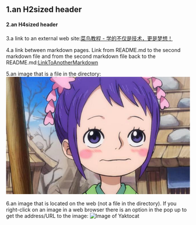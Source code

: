 ## 1.an H2sized header

#### 2.an H4sized header

3.a link to an external web site:[菜鸟教程 - 学的不仅是技术，更是梦想！](https://www.runoob.com/)

4.a link between markdown pages. Link from README.md to the second markdown file and from the second markdown file back to the README.md:[LinkToAnotherMarkdown](AnotherMarkdown.md)

5.an image that is a file in the directory:
![Image of Picture](小玉2.jpeg)

6.an image that is located on the web (not a file in the directory). If you right-click on an image in a web browser there is an option in the pop up to get the address/URL to the image:
![Image of Yaktocat](https://cn.bing.com/images/search?view=detailV2&ccid=qu5Li%2bL%2f&id=471E19F6C81A625E1B1ACADF50FE1C11ECAD67E8&thid=OIP.qu5Li-L_jeEmBOmddObUzgHaN3&mediaurl=https%3a%2f%2ftse1-mm.cn.bing.net%2fth%2fid%2fR-C.aaee4b8be2ff8de12604e99d74e6d4ce%3frik%3d6Get7BEc%252flDfyg%26riu%3dhttp%253a%252f%252fwww.2qqtouxiang.com%252fpic%252fPF7279_02.jpg%26ehk%3dwLcmpe3uBCxtYEif7g%252bU%252bDyqlijE%252bkts0RC%252bByi16Fc%253d%26risl%3d%26pid%3dImgRaw%26r%3d0&exph=1310&expw=700&q=%e6%b5%b7%e8%b4%bc%e7%8e%8b%e5%9b%be%e7%89%87&simid=608041578404859991&FORM=IRPRST&ck=88297380AD4DC137DA6F18A4085030FA&selectedIndex=0&ajaxhist=0&ajaxserp=0)
